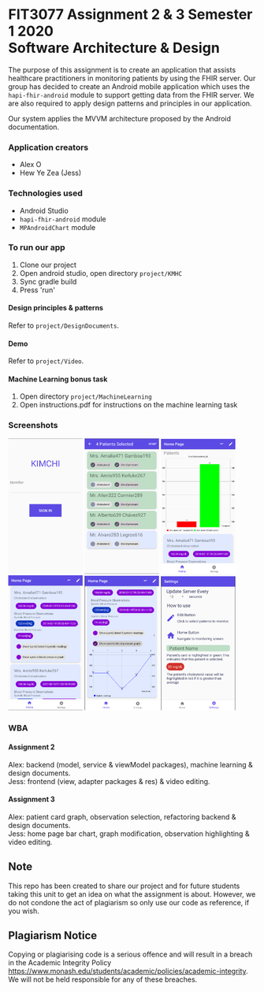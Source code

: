 # FIT3077 Assignment 2 & 3 Semester 1 2020 <br> Software Architecture & Design 

The purpose of this assignment is to create an application that assists healthcare practitioners in monitoring patients by using the FHIR server. Our group has decided to create an Android mobile application which uses the ```hapi-fhir-android``` module to support getting data from the FHIR server. We are also required to apply design patterns and principles in our application. 

Our system applies the MVVM architecture proposed by the Android documentation. 

### Application creators
- Alex O 
- Hew Ye Zea (Jess)

### Technologies used
- Android Studio
- ```hapi-fhir-android``` module
- ```MPAndroidChart``` module

### To run our app
1. Clone our project
2. Open android studio, open directory ```project/KMHC```
3. Sync gradle build
4. Press 'run'

#### Design principles & patterns 
Refer to ```project/DesignDocuments```.

#### Demo 
Refer to ```project/Video```.

#### Machine Learning bonus task
1. Open directory ```project/MachineLearning```
2. Open instructions.pdf for instructions on the machine learning task

### Screenshots 
<img src="./Screenshots/login.png" width="30%" height="30%"> <img src="./Screenshots/selecting.png" width="30%" height="30%"> <img src="./Screenshots/homepage.png" width="30%" height="30%"> <img src="./Screenshots/patientcard.png" width="30%" height="30%"> <img src="./Screenshots/patientchart.png" width="30%" height="30%"> <img src="./Screenshots/settings.png" width="30%" height="30%">

### WBA
#### Assignment 2
Alex: backend (model, service & viewModel packages), machine learning & design documents. <br>
Jess: frontend (view, adapter packages & res) & video editing. 

#### Assignment 3
Alex: patient card graph, observation selection, refactoring backend & design documents. <br>
Jess: home page bar chart, graph modification, observation highlighting & video editing.

## Note

This repo has been created to share our project and for future students taking this unit to get an idea on what the assignment is about. However, we do not condone the act of plagiarism so only use our code as reference, if you wish.

## Plagiarism Notice

Copying or plagiarising code is a serious offence and will result in a breach in the Academic Integrity Policy
https://www.monash.edu/students/academic/policies/academic-integrity. We will not be held responsible for any of these breaches. 
